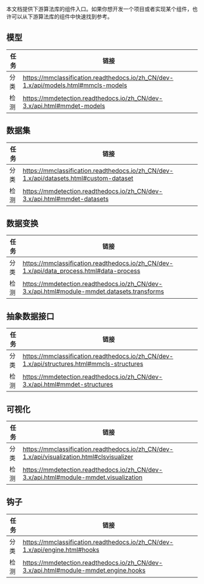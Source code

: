 本文档提供下游算法库的组件入口。如果你想开发一个项目或者实现某个组件，也许可以从下游算法库的组件中快速找到参考。

## 模型

| 任务 | 链接                                                                               |
| ---- | ---------------------------------------------------------------------------------- |
| 分类 | https://mmclassification.readthedocs.io/zh_CN/dev-1.x/api/models.html#mmcls-models |
| 检测 | https://mmdetection.readthedocs.io/zh_CN/dev-3.x/api.html#mmdet-models             |

## 数据集

| 任务 | 链接                                                                                   |
| ---- | -------------------------------------------------------------------------------------- |
| 分类 | https://mmclassification.readthedocs.io/zh_CN/dev-1.x/api/datasets.html#custom-dataset |
| 检测 | https://mmdetection.readthedocs.io/zh_CN/dev-3.x/api.html#mmdet-datasets               |

## 数据变换

| 任务 | 链接                                                                                       |
| ---- | ------------------------------------------------------------------------------------------ |
| 分类 | https://mmclassification.readthedocs.io/zh_CN/dev-1.x/api/data_process.html#data-process   |
| 检测 | https://mmdetection.readthedocs.io/zh_CN/dev-3.x/api.html#module-mmdet.datasets.transforms |

## 抽象数据接口

| 任务 | 链接                                                                                       |
| ---- | ------------------------------------------------------------------------------------------ |
| 分类 | https://mmclassification.readthedocs.io/zh_CN/dev-1.x/api/structures.html#mmcls-structures |
| 检测 | https://mmdetection.readthedocs.io/zh_CN/dev-3.x/api.html#mmdet-structures                 |

## 可视化

| 任务 | 链接                                                                                       |
| ---- | ------------------------------------------------------------------------------------------ |
| 分类 | https://mmclassification.readthedocs.io/zh_CN/dev-1.x/api/visualization.html#clsvisualizer |
| 检测 | https://mmdetection.readthedocs.io/zh_CN/dev-3.x/api.html#module-mmdet.visualization       |

## 钩子

| 任务 | 链接                                                                                |
| ---- | ----------------------------------------------------------------------------------- |
| 分类 | https://mmclassification.readthedocs.io/zh_CN/dev-1.x/api/engine.html#hooks         |
| 检测 | https://mmdetection.readthedocs.io/zh_CN/dev-3.x/api.html#module-mmdet.engine.hooks |
